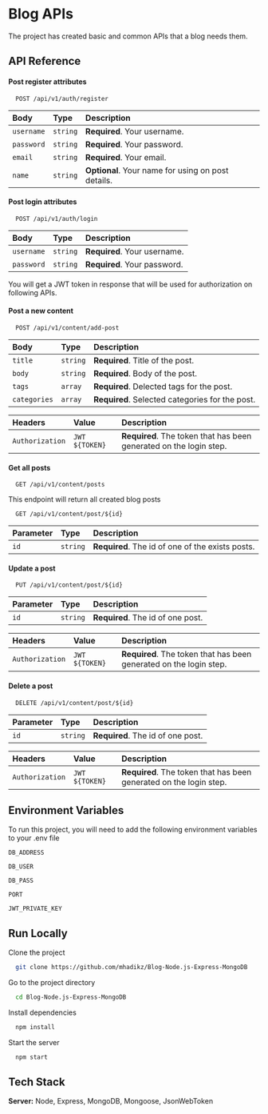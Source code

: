 
# Blog APIs

The project has created basic and common APIs that a blog needs them. 

## API Reference

#### Post register attributes

```http
  POST /api/v1/auth/register
```

| Body | Type     | Description                |
| :-------- | :------- | :------------------------- |
| `username` | `string` | **Required**. Your username. |
| `password` | `string` | **Required**. Your password. |
| `email` | `string` | **Required**. Your email. |
| `name` | `string` | **Optional**. Your name for using on post details. |

#### Post login attributes

```http
  POST /api/v1/auth/login
```

| Body | Type     | Description                |
| :-------- | :------- | :------------------------- |
| `username` | `string` | **Required**. Your username. |
| `password` | `string` | **Required**. Your password. |

You will get a JWT token in response that will be used for authorization on following APIs.

#### Post a new content

```http
  POST /api/v1/content/add-post
```

| Body | Type     | Description                       |
| :-------- | :------- | :-------------------------------- |
| `title`      | `string` | **Required**. Title of the post. |
| `body`      | `string` | **Required**. Body of the post. |
| `tags`      | `array` | **Required**. Delected tags for the post. |
| `categories`      | `array` | **Required**. Selected categories for the post. |

| Headers | Value     | Description                |
| :-------- | :------- | :------------------------- |
| `Authorization` | `JWT ${TOKEN}` | **Required**. The token that has been generated on the login step. |

#### Get all posts

```http
  GET /api/v1/content/posts
```

This endpoint will return all created blog posts

```http
  GET /api/v1/content/post/${id}
```

| Parameter | Type     | Description                       |
| :-------- | :------- | :-------------------------------- |
| `id`      | `string` | **Required**. The id of one of the exists posts. |

#### Update a post

```http
  PUT /api/v1/content/post/${id}
```

| Parameter | Type     | Description                       |
| :-------- | :------- | :-------------------------------- |
| `id`      | `string` | **Required**. The id of one post. |

| Headers | Value     | Description                |
| :-------- | :------- | :------------------------- |
| `Authorization` | `JWT ${TOKEN}` | **Required**. The token that has been generated on the login step. |


#### Delete a post

```http
  DELETE /api/v1/content/post/${id}
```

| Parameter | Type     | Description                       |
| :-------- | :------- | :-------------------------------- |
| `id`      | `string` | **Required**. The id of one post. |

| Headers | Value     | Description                |
| :-------- | :------- | :------------------------- |
| `Authorization` | `JWT ${TOKEN}` | **Required**. The token that has been generated on the login step. |

## Environment Variables

To run this project, you will need to add the following environment variables to your .env file

`DB_ADDRESS`

`DB_USER`

`DB_PASS`

`PORT`

`JWT_PRIVATE_KEY`
## Run Locally

Clone the project

```bash
  git clone https://github.com/mhadikz/Blog-Node.js-Express-MongoDB
```

Go to the project directory

```bash
  cd Blog-Node.js-Express-MongoDB
```

Install dependencies

```bash
  npm install
```

Start the server

```bash
  npm start
```


## Tech Stack

**Server:** Node, Express, MongoDB, Mongoose, JsonWebToken
